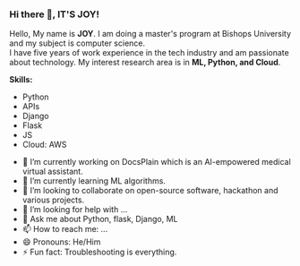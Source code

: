### Hi there 👋, IT'S JOY!
<p>
Hello, My name is <b>JOY</b>. I am doing a master's program at Bishops University and my subject is computer science.<br>
I have five years of work experience in the tech industry and am passionate about technology. My interest research area is in <b>ML, Python, and Cloud</b>. 
  
</p>

<b>Skills:</b>
<ul>
  <li>Python</li>
  <li>APIs</li>
  <li>Django</li>
  <li>Flask</li>
  <li>JS</li>
  <li>Cloud: AWS</li>
</ul>


- 🔭 I’m currently working on DocsPlain which is an AI-empowered medical virtual assistant. 
- 🌱 I’m currently learning ML algorithms.
- 👯 I’m looking to collaborate on open-source software, hackathon and various projects.
- 🤔 I’m looking for help with ...
- 💬 Ask me about Python, flask, Django, ML
- 📫 How to reach me: ...
- 😄 Pronouns: He/Him
- ⚡ Fun fact: Troubleshooting is everything.

